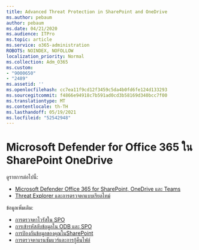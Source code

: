 ```yaml
---
title: Advanced Threat Protection in SharePoint and OneDrive
ms.author: pebaum
author: pebaum
ms.date: 04/21/2020
ms.audience: ITPro
ms.topic: article
ms.service: o365-administration
ROBOTS: NOINDEX, NOFOLLOW
localization_priority: Normal
ms.collection: Adm_O365
ms.custom:
- "9000650"
- "2489"
ms.assetid: ''
ms.openlocfilehash: cc7ea11f9cd12f3459c5da4b0fd6fe124d133293
ms.sourcegitcommit: f4866e94918c7b591ad0cd3b58169d340bcc7f00
ms.translationtype: MT
ms.contentlocale: th-TH
ms.lasthandoff: 05/19/2021
ms.locfileid: "52542948"
---
```

# <a name="microsoft-defender-for-office-365-in-sharepoint-and-onedrive"></a>Microsoft Defender for Office 365 ใน SharePoint OneDrive

ดูรายการต่อไปนี้:
- [Microsoft Defender Office 365 for SharePoint, OneDrive และ Teams](/microsoft-365/security/office-365-security/atp-for-spo-odb-and-teams)
- [Threat Explorer และการตรวจหาแบบเรียลไทม์](/microsoft-365/security/office-365-security/threat-explorer-views)


ข้อมูลเพิ่มเติม:

- [การตรวจหาไวรัสใน SPO](/microsoft-365/security/office-365-security/virus-detection-in-spo)</br>
- [การเข้ารหัสลับข้อมูลใน ODB และ SPO](/microsoft-365/compliance/data-encryption-in-odb-and-spo)</br>
- [การป้องกันข้อมูลของคุณในSharePoint](/sharepoint/safeguarding-your-data)</br>
- [การตรวจหาแรนซัมแวร์และการกู้คืนไฟล์](https://support.office.com/article/Ransomware-detection-and-recovering-your-files-0d90ec50-6bfd-40f4-acc7-b8c12c73637f)